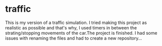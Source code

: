 # traffic
This is my version of a traffic simulation. I tried making this project as realistic as possible and that's why, I used timers in between the strating/stopping movements of the car.The project is finished. I had some issues with renaming the files and had to create a new repository...
